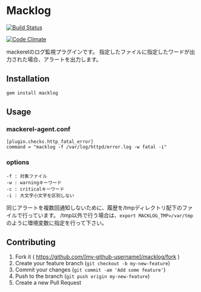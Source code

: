 # Macklog
[![Build Status](https://travis-ci.org/pyama86/macklog.svg?branch=master)](https://travis-ci.org/pyama86/macklog)

[![Code Climate](https://codeclimate.com/github/pyama86/macklog/badges/gpa.svg)](https://codeclimate.com/github/pyama86/macklog)


mackerelのログ監視プラグインです。
指定したファイルに指定したワードが出力された場合、アラートを出力します。

## Installation

```ruby
gem install macklog
```

## Usage

### mackerel-agent.conf
```
[plugin.checks.http_fatal_error]
command = "macklog -f /var/log/httpd/error.log -w fatal -i"
```

### options
```
-f : 対象ファイル
-w : warningキーワード
-c : criticalキーワード
-i : 大文字小文字を区別しない
```

同じアラートを複数回通知しないために、履歴を/tmpディレクトリ配下のファイルで行っています。
/tmp以外で行う場合は、`export MACKLOG_TMP=/var/tmp`のように環境変数に指定を行って下さい。


## Contributing

1. Fork it ( https://github.com/[my-github-username]/macklog/fork )
2. Create your feature branch (`git checkout -b my-new-feature`)
3. Commit your changes (`git commit -am 'Add some feature'`)
4. Push to the branch (`git push origin my-new-feature`)
5. Create a new Pull Request
